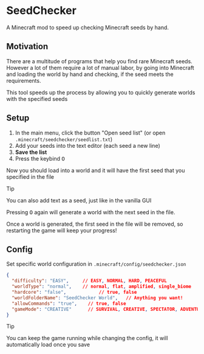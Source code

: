 # SeedChecker
A Minecraft mod to speed up checking Minecraft seeds by hand.

## Motivation
There are a multitude of programs that help you find rare Minecraft seeds. However a lot of them require a lot of manual labor, by going into Minecraft and loading the world by hand and checking, if the seed meets the requirements.

This tool speeds up the process by allowing you to quickly generate worlds with the specified seeds

## Setup
1. In the main menu, click the button "Open seed list" (or open `.minecraft/seedchecker/seedlist.txt`)
2. Add your seeds into the text editor (each seed a new line)
3. **Save the list**
4. Press the keybind <kbd>O</kbd>

Now you should load into a world and it will have the first seed that you specified in the file

> [!TIP]
> You can also add text as a seed, just like in the vanilla GUI

Pressing <kbd>O</kbd> again will generate a world with the next seed in the file.

Once a world is generated, the first seed in the file will be removed, so restarting the game will keep your progress!
## Config
Set specific world configuration in `.minecraft/config/seedchecker.json`
```json
{
  "difficulty": "EASY",     // EASY, NORMAL, HARD, PEACEFUL
  "worldType": "normal",    // normal, flat, amplified, single_biome
  "hardcore": "false",            // true, false
  "worldFolderName": "SeedChecker World",   // Anything you want!
  "allowCommands": "true",    // true, false
  "gameMode": "CREATIVE"      // SURVIVAL, CREATIVE, SPECTATOR, ADVENTURE
}
```
> [!TIP]
> You can keep the game running while changing the config, it will automatically load once you save